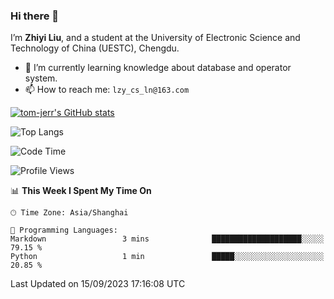 ### Hi there 👋
I’m **Zhiyi Liu**, and a student at  the University of Electronic Science and Technology of China (UESTC), Chengdu.
- 🌱 I’m currently learning knowledge about database and operator system.
- 📫 How to reach me: `lzy_cs_ln@163.com`
  
[![tom-jerr's GitHub stats](https://github-readme-stats.vercel.app/api?username=tom-jerr&hide=prs,stars&show_icons=true)](https://github.com/tom-jerr/github-readme-stats)

![Top Langs](https://github-readme-stats.vercel.app/api/top-langs/?username=tom-jerr&hide_progress=true)


<!--START_SECTION:waka-->
![Code Time](http://img.shields.io/badge/Code%20Time-16%20mins-blue)

![Profile Views](http://img.shields.io/badge/Profile%20Views-107-blue)

📊 **This Week I Spent My Time On** 

```text
🕑︎ Time Zone: Asia/Shanghai

💬 Programming Languages: 
Markdown                 3 mins              ████████████████████░░░░░   79.15 % 
Python                   1 min               █████░░░░░░░░░░░░░░░░░░░░   20.85 % 
```


 Last Updated on 15/09/2023 17:16:08 UTC
<!--END_SECTION:waka-->

<!--
**tom-jerr/tom-jerr** is a ✨ _special_ ✨ repository because its `README.md` (this file) appears on your GitHub profile.

Here are some ideas to get you started:

- 🔭 I’m currently working on ...

- 👯 I’m looking to collaborate on ...
- 🤔 I’m looking for help with ...
- 💬 Ask me about ...
 ...
- 😄 Pronouns: ...
- ⚡ Fun fact: ...
-->
